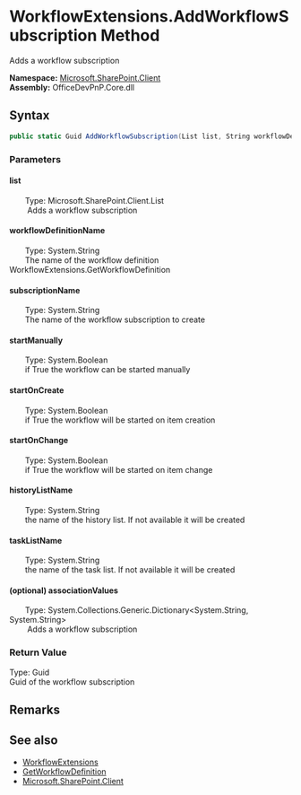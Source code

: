 # WorkflowExtensions.AddWorkflowSubscription Method  
 Adds a workflow subscription   

**Namespace:** [Microsoft.SharePoint.Client](Microsoft.SharePoint.Client.md)  
**Assembly:** OfficeDevPnP.Core.dll  
## Syntax
```C#
public static Guid AddWorkflowSubscription(List list, String workflowDefinitionName, String subscriptionName, Boolean startManually, Boolean startOnCreate, Boolean startOnChange, String historyListName, String taskListName, Dictionary<String, String> associationValues)
```
### Parameters
#### list  
&emsp;&emsp;Type: Microsoft.SharePoint.Client.List  
&emsp;&emsp; Adds a workflow subscription   

  

#### workflowDefinitionName  
&emsp;&emsp;Type: System.String  
&emsp;&emsp;The name of the workflow definition WorkflowExtensions.GetWorkflowDefinition  

  

#### subscriptionName  
&emsp;&emsp;Type: System.String  
&emsp;&emsp;The name of the workflow subscription to create  

  

#### startManually  
&emsp;&emsp;Type: System.Boolean  
&emsp;&emsp;if True the workflow can be started manually  

  

#### startOnCreate  
&emsp;&emsp;Type: System.Boolean  
&emsp;&emsp;if True the workflow will be started on item creation  

  

#### startOnChange  
&emsp;&emsp;Type: System.Boolean  
&emsp;&emsp;if True the workflow will be started on item change  

  

#### historyListName  
&emsp;&emsp;Type: System.String  
&emsp;&emsp;the name of the history list. If not available it will be created  

  

#### taskListName  
&emsp;&emsp;Type: System.String  
&emsp;&emsp;the name of the task list. If not available it will be created  

  

#### (optional) associationValues  
&emsp;&emsp;Type: System.Collections.Generic.Dictionary&lt;System.String, System.String&gt;  
&emsp;&emsp; Adds a workflow subscription   

  

### Return Value
Type: Guid  
Guid of the workflow subscription  


## Remarks
  
## See also
- [WorkflowExtensions](Microsoft.SharePoint.Client.WorkflowExtensions.md) 
- [GetWorkflowDefinition](Microsoft.SharePoint.Client.WorkflowExtensions.89d3977b.md)
- [Microsoft.SharePoint.Client](Microsoft.SharePoint.Client.md) 
